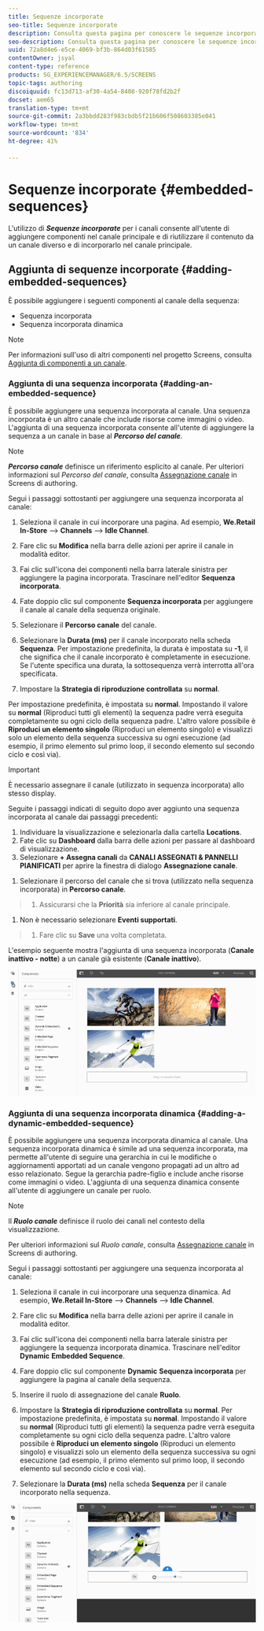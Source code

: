 ```yaml
---
title: Sequenze incorporate
seo-title: Sequenze incorporate
description: Consulta questa pagina per conoscere le sequenze incorporate per i canali che consentono all'utente di aggiungere i componenti nel canale padre e di riutilizzare il contenuto proveniente da un canale diverso e incorporarlo nel canale padre.
seo-description: Consulta questa pagina per conoscere le sequenze incorporate per i canali che consentono all'utente di aggiungere i componenti nel canale padre e di riutilizzare il contenuto proveniente da un canale diverso e incorporarlo nel canale padre.
uuid: 72a8d4e6-e5ce-4069-bf3b-864d03f61585
contentOwner: jsyal
content-type: reference
products: SG_EXPERIENCEMANAGER/6.5/SCREENS
topic-tags: authoring
discoiquuid: fc13d713-af30-4a54-8408-920f78fd2b2f
docset: aem65
translation-type: tm+mt
source-git-commit: 2a3bbdd283f983cbdb5f21b606f508603385e041
workflow-type: tm+mt
source-wordcount: '834'
ht-degree: 41%

---
```



# Sequenze incorporate {#embedded-sequences}

L&#39;utilizzo di ***Sequenze incorporate*** per i canali consente all&#39;utente di aggiungere componenti nel canale principale e di riutilizzare il contenuto da un canale diverso e di incorporarlo nel canale principale.

## Aggiunta di sequenze incorporate {#adding-embedded-sequences}

È possibile aggiungere i seguenti componenti al canale della sequenza:

* Sequenza incorporata
* Sequenza incorporata dinamica

>[!NOTE]
>
>Per informazioni sull&#39;uso di altri componenti nel progetto Screens, consulta [Aggiunta di componenti a un canale](adding-components-to-a-channel.md).

### Aggiunta di una sequenza incorporata {#adding-an-embedded-sequence}

È possibile aggiungere una sequenza incorporata al canale. Una sequenza incorporata è un altro canale che include risorse come immagini o video. L&#39;aggiunta di una sequenza incorporata consente all&#39;utente di aggiungere la sequenza a un canale in base al ***Percorso del canale***.

>[!NOTE]
>***Percorso canale*** definisce un riferimento esplicito al canale.
>Per ulteriori informazioni sul *Percorso del canale*, consulta [Assegnazione canale](channel-assignment.md) in Screens di authoring.

Segui i passaggi sottostanti per aggiungere una sequenza incorporata al canale:

1. Seleziona il canale in cui incorporare una pagina. Ad esempio, **We.Retail In-Store** —> **Channels** —> **Idle Channel**.

1. Fare clic su **Modifica** nella barra delle azioni per aprire il canale in modalità editor.
1. Fai clic sull&#39;icona dei componenti nella barra laterale sinistra per aggiungere la pagina incorporata. Trascinare nell&#39;editor **Sequenza incorporata**.
1. Fate doppio clic sul componente **Sequenza incorporata** per aggiungere il canale al canale della sequenza originale.
1. Selezionare il **Percorso canale** del canale.
1. Selezionare la **Durata (ms)** per il canale incorporato nella scheda **Sequenza**. Per impostazione predefinita, la durata è impostata su **-1**, il che significa che il canale incorporato è completamente in esecuzione. Se l&#39;utente specifica una durata, la sottosequenza verrà interrotta all&#39;ora specificata.

1. Impostare la **Strategia di riproduzione controllata** su **normal**.

Per impostazione predefinita, è impostata su **normal**. Impostando il valore su **normal** (Riproduci tutti gli elementi) la sequenza padre verrà eseguita completamente su ogni ciclo della sequenza padre. L&#39;altro valore possibile è **Riproduci un elemento singolo** (Riproduci un elemento singolo) e visualizzi solo un elemento della sequenza successiva su ogni esecuzione (ad esempio, il primo elemento sul primo loop, il secondo elemento sul secondo ciclo e così via).

>[!IMPORTANT]
>
>È necessario assegnare il canale (utilizzato in sequenza incorporata) allo stesso display.
>
>Seguite i passaggi indicati di seguito dopo aver aggiunto una sequenza incorporata al canale dai passaggi precedenti:
>
>1. Individuare la visualizzazione e selezionarla dalla cartella **Locations**.
>1. Fate clic su **Dashboard** dalla barra delle azioni per passare al dashboard di visualizzazione.
>1. Selezionare **+ Assegna canali** da **CANALI ASSEGNATI &amp; PANNELLI PIANIFICATI** per aprire la finestra di dialogo **Assegnazione canale**.

   >
   >
1. Selezionare il percorso del canale che si trova (utilizzato nella sequenza incorporata) in **Percorso canale**.
>1. Assicurarsi che la **Priorità** sia inferiore al canale principale.

   >
   >
1. Non è necessario selezionare **Eventi supportati**.
>1. Fare clic su **Save** una volta completata.

>



L&#39;esempio seguente mostra l&#39;aggiunta di una sequenza incorporata (**Canale inattivo - notte**) a un canale già esistente (**Canale inattivo**).

![new2](assets/new2.gif)

### Aggiunta di una sequenza incorporata dinamica {#adding-a-dynamic-embedded-sequence}

È possibile aggiungere una sequenza incorporata dinamica al canale. Una sequenza incorporata dinamica è simile ad una sequenza incorporata, ma permette all&#39;utente di seguire una gerarchia in cui le modifiche o aggiornamenti apportati ad un canale vengono propagati ad un altro ad esso relazionato. Segue la gerarchia padre-figlio e include anche risorse come immagini o video. L&#39;aggiunta di una sequenza dinamica consente all&#39;utente di aggiungere un canale per ruolo.

>[!NOTE]
>
>Il ***Ruolo canale*** definisce il ruolo dei canali nel contesto della visualizzazione.
>
>Per ulteriori informazioni sul *Ruolo canale*, consulta [Assegnazione canale](channel-assignment.md) in Screens di authoring.

Segui i passaggi sottostanti per aggiungere una sequenza incorporata al canale:

1. Seleziona il canale in cui incorporare una sequenza dinamica. Ad esempio, **We.Retail In-Store** —> **Channels** —> **Idle Channel**.

1. Fare clic su **Modifica** nella barra delle azioni per aprire il canale in modalità editor.
1. Fai clic sull&#39;icona dei componenti nella barra laterale sinistra per aggiungere la sequenza incorporata dinamica. Trascinare nell&#39;editor **Dynamic** **Embedded Sequence**.

1. Fare doppio clic sul componente **Dynamic** **Sequenza incorporata** per aggiungere la pagina al canale della sequenza.

1. Inserire il ruolo di assegnazione del canale **Ruolo**.
1. Impostare la **Strategia di riproduzione controllata** su **normal**. Per impostazione predefinita, è impostata su **normal**. Impostando il valore su **normal** (Riproduci tutti gli elementi) la sequenza padre verrà eseguita completamente su ogni ciclo della sequenza padre. L&#39;altro valore possibile è **Riproduci un elemento singolo** (Riproduci un elemento singolo) e visualizzi solo un elemento della sequenza successiva su ogni esecuzione (ad esempio, il primo elemento sul primo loop, il secondo elemento sul secondo ciclo e così via).

1. Selezionare la **Durata (ms)** nella scheda **Sequenza** per il canale incorporato nella sequenza.

![last](assets/latest.gif)


